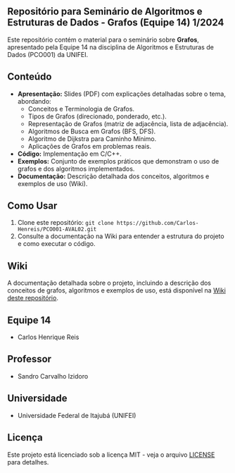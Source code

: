 ## Repositório para Seminário de Algoritmos e Estruturas de Dados - Grafos (Equipe 14) 1/2024

Este repositório contém o material para o seminário sobre **Grafos**, apresentado pela Equipe 14 na disciplina de Algoritmos e Estruturas de Dados (PCO001) da UNIFEI.

## Conteúdo

* **Apresentação:** Slides (PDF) com explicações detalhadas sobre o tema, abordando:
    - Conceitos e Terminologia de Grafos.
    - Tipos de Grafos (direcionado, ponderado, etc.).
    - Representação de Grafos (matriz de adjacência, lista de adjacência).
    - Algoritmos de Busca em Grafos (BFS, DFS).
    - Algoritmo de Dijkstra para Caminho Mínimo.
    - Aplicações de Grafos em problemas reais.
* **Código:** Implementação em C/C++.
* **Exemplos:** Conjunto de exemplos práticos que demonstram o uso de grafos e dos algoritmos implementados.
* **Documentação:** Descrição detalhada dos conceitos, algoritmos e exemplos de uso (Wiki).

## Como Usar

1. Clone este repositório: `git clone https://github.com/Carlos-Henreis/PCO001-AVAL02.git`
2. Consulte a documentação na Wiki para entender a estrutura do projeto e como executar o código.

## Wiki

A documentação detalhada sobre o projeto, incluindo a descrição dos conceitos de grafos, algoritmos e exemplos de uso, está disponível na [Wiki deste repositório](https://github.com/Carlos-Henreis/PCO001-AVAL02/wiki).


## Equipe 14

* Carlos Henrique Reis

## Professor

* Sandro Carvalho Izidoro

## Universidade

* Universidade Federal de Itajubá (UNIFEI)

## Licença

Este projeto está licenciado sob a licença MIT - veja o arquivo [LICENSE](LICENSE) para detalhes.